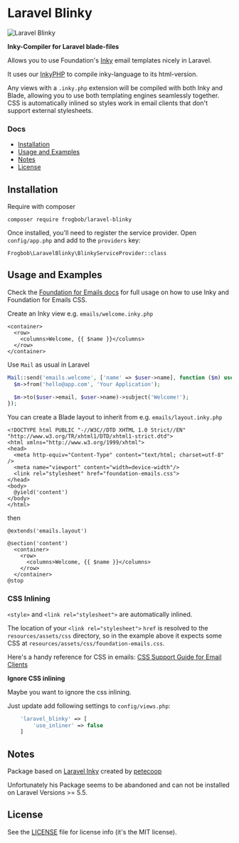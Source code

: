 # Laravel Blinky

![Laravel Blinky](http://api.devbar.ultrabold.de/github?text=Laravel%20Blinky)

**Inky-Compiler for Laravel blade-files**


Allows you to use Foundation's [Inky](http://foundation.zurb.com/emails/docs/inky.html) email templates nicely in Laravel.

It uses our [InkyPHP](https://github.com/frogbob/inky-php) to compile inky-language to its html-version.

Any views with a `.inky.php` extension will be compiled with both Inky and Blade, allowing you to use both templating engines seamlessly together. CSS is automatically inlined so styles work in email clients that don't support external stylesheets.

### Docs

* [Installation](#installation)
* [Usage and Examples](#usage-and-examples)
* [Notes](#notes)
* [License](#license)

## Installation

Require with composer
```
composer require frogbob/laravel-blinky
```

Once installed, you'll need to register the service provider. Open `config/app.php` and add to the `providers` key:

```
Frogbob\LaravelBlinky\BlinkyServiceProvider::class
```

## Usage and Examples

Check the [Foundation for Emails docs](http://foundation.zurb.com/emails/docs/index.html) for full usage on how to use Inky and Foundation for Emails CSS.

Create an Inky view e.g. `emails/welcome.inky.php`

```blade
<container>
  <row>
    <columns>Welcome, {{ $name }}</columns>
  </row>
</container>
```

Use `Mail` as usual in Laravel

```php
Mail::send('emails.welcome', ['name' => $user->name], function ($m) use ($user) {
  $m->from('hello@app.com', 'Your Application');

  $m->to($user->email, $user->name)->subject('Welcome!');
});
```

You can create a Blade layout to inherit from e.g. `emails/layout.inky.php`

```blade
<!DOCTYPE html PUBLIC "-//W3C//DTD XHTML 1.0 Strict//EN" "http://www.w3.org/TR/xhtml1/DTD/xhtml1-strict.dtd">
<html xmlns="http://www.w3.org/1999/xhtml">
<head>
  <meta http-equiv="Content-Type" content="text/html; charset=utf-8" />
  <meta name="viewport" content="width=device-width"/>
  <link rel="stylesheet" href="foundation-emails.css">
</head>
<body>
  @yield('content')
</body>
</html>
```

then

```blade
@extends('emails.layout')

@section('content')
  <container>
    <row>
      <columns>Welcome, {{ $name }}</columns>
    </row>
  </container>
@stop
```

### CSS Inlining

`<style>` and `<link rel="stylesheet">` are automatically inlined.

The location of your `<link rel="stylesheet">` `href` is resolved to the `resources/assets/css` directory, so in the example above it expects some CSS at `resources/assets/css/foundation-emails.css`.

Here's a handy reference for CSS in emails: [CSS Support Guide for Email Clients](https://www.campaignmonitor.com/css/)

**Ignore CSS inlining**

Maybe you want to ignore the css inlining. 

Just update add following settings to `config/views.php`:

```php
    'laravel_blinky' => [
        'use_inliner' => false
    ]
```


## Notes

Package based on [Laravel Inky](https://github.com/petecoop/laravel-inky) created by [petecoop](https://github.com/petecoop)

Unfortunately his Package seems to be abandoned and can not be installed on Laravel Versions >= 5.5.


## License

See the [LICENSE](LICENSE) file for license info (it's the MIT license).
